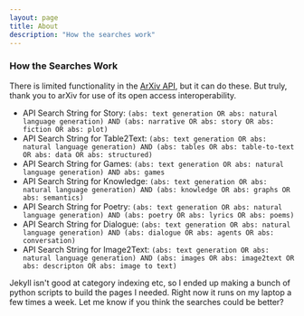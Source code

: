 ```yaml
---
layout: page
title: About
description: "How the searches work"
---
```


### How the Searches Work

There is limited functionality in the [ArXiv API](https://arxiv.org/help/api/), but it can do these.  But truly, thank you to arXiv for use of its open access interoperability.

* API Search String for Story: 
`(abs: text generation OR abs: natural language generation) AND (abs: narrative OR abs: story OR abs: fiction OR abs: plot)`
* API Search String for Table2Text:
`(abs: text generation OR abs: natural language generation) AND (abs: tables OR abs: table-to-text OR abs: data OR abs: structured)`
* API Search String for Games:
`(abs: text generation OR abs: natural language generation) AND abs: games`
* API Search String for Knowledge:
`(abs: text generation OR abs: natural language generation) AND (abs: knowledge OR abs: graphs OR abs: semantics)`
* API Search String for Poetry:
`(abs: text generation OR abs: natural language generation) AND (abs: poetry OR abs: lyrics OR abs: poems)`
* API Search String for Dialogue:
`(abs: text generation OR abs: natural language generation) AND (abs: dialogue OR abs: agents OR abs: conversation)`
* API Search String for Image2Text:
`(abs: text generation OR abs: natural language generation) AND (abs: images OR abs: image2text OR abs: descripton OR abs: image to text)`


Jekyll isn't good at category indexing etc, so I ended up making a bunch of python scripts to build the pages I needed.  Right now it runs on my laptop a few times a week.  Let me know if you think the searches could be better?
